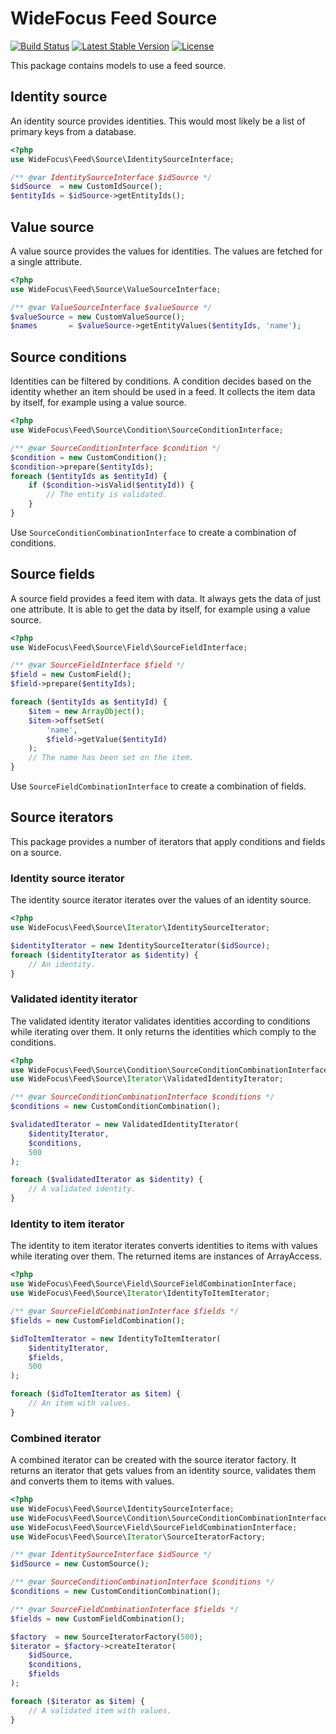 # WideFocus Feed Source

[![Build Status](https://travis-ci.org/WideFocus/Feed-Source.svg?branch=master)](https://travis-ci.org/WideFocus/Feed-Source)
[![Latest Stable Version](https://poser.pugx.org/widefocus/feed-source/v/stable)](https://packagist.org/packages/widefocus/feed-source)
[![License](https://poser.pugx.org/widefocus/feed-source/license)](https://packagist.org/packages/widefocus/feed-source)

This package contains models to use a feed source.

## Identity source

An identity source provides identities. This would most likely be a list of
primary keys from a database.

```php
<?php
use WideFocus\Feed\Source\IdentitySourceInterface;

/** @var IdentitySourceInterface $idSource */
$idSource  = new CustomIdSource();
$entityIds = $idSource->getEntityIds();
```

## Value source

A value source provides the values for identities. The values are fetched for a
single attribute.

```php
<?php
use WideFocus\Feed\Source\ValueSourceInterface;

/** @var ValueSourceInterface $valueSource */
$valueSource = new CustomValueSource();
$names       = $valueSource->getEntityValues($entityIds, 'name');
```

## Source conditions

Identities can be filtered by conditions. A condition decides based on the
identity whether an item should be used in a feed. It collects the item data
by itself, for example using a value source.

```php
<?php
use WideFocus\Feed\Source\Condition\SourceConditionInterface;

/** @var SourceConditionInterface $condition */
$condition = new CustomCondition();
$condition->prepare($entityIds);
foreach ($entityIds as $entityId) {
    if ($condition->isValid($entityId)) {
        // The entity is validated.
    }
}
```

Use `SourceConditionCombinationInterface` to create a combination of conditions.

## Source fields

A source field provides a feed item with data. It always gets the data of just
one attribute. It is able to get the data by itself, for example using a value
source.

```php
<?php
use WideFocus\Feed\Source\Field\SourceFieldInterface;

/** @var SourceFieldInterface $field */
$field = new CustomField();
$field->prepare($entityIds);

foreach ($entityIds as $entityId) {
    $item = new ArrayObject();
    $item->offsetSet(
        'name',
        $field->getValue($entityId)
    );
    // The name has been set on the item.
}
```

Use `SourceFieldCombinationInterface` to create a combination of fields.

## Source iterators

This package provides a number of iterators that apply conditions and fields
on a source.

### Identity source iterator

The identity source iterator iterates over the values of an identity source.

```php
<?php
use WideFocus\Feed\Source\Iterator\IdentitySourceIterator;

$identityIterator = new IdentitySourceIterator($idSource);
foreach ($identityIterator as $identity) {
    // An identity.
}
```

### Validated identity iterator

The validated identity iterator validates identities according to conditions
while iterating over them. It only returns the identities which comply to the
conditions.

```php
<?php
use WideFocus\Feed\Source\Condition\SourceConditionCombinationInterface;
use WideFocus\Feed\Source\Iterator\ValidatedIdentityIterator;

/** @var SourceConditionCombinationInterface $conditions */
$conditions = new CustomConditionCombination();

$validatedIterator = new ValidatedIdentityIterator(
    $identityIterator,
    $conditions,
    500
);

foreach ($validatedIterator as $identity) {
    // A validated identity.
}
```

### Identity to item iterator
 
The identity to item iterator iterates converts identities to items with values
while iterating over them. The returned items are instances of ArrayAccess.

```php
<?php
use WideFocus\Feed\Source\Field\SourceFieldCombinationInterface;
use WideFocus\Feed\Source\Iterator\IdentityToItemIterator;

/** @var SourceFieldCombinationInterface $fields */
$fields = new CustomFieldCombination();

$idToItemIterator = new IdentityToItemIterator(
    $identityIterator,
    $fields,
    500
);

foreach ($idToItemIterator as $item) {
    // An item with values.
}
```

### Combined iterator

A combined iterator can be created with the source iterator factory. It returns
an iterator that gets values from an identity source, validates them and
converts them to items with values.

```php
<?php
use WideFocus\Feed\Source\IdentitySourceInterface;
use WideFocus\Feed\Source\Condition\SourceConditionCombinationInterface;
use WideFocus\Feed\Source\Field\SourceFieldCombinationInterface;
use WideFocus\Feed\Source\Iterator\SourceIteratorFactory;

/** @var IdentitySourceInterface $idSource */
$idSource = new CustomSource();

/** @var SourceConditionCombinationInterface $conditions */
$conditions = new CustomConditionCombination();

/** @var SourceFieldCombinationInterface $fields */
$fields = new CustomFieldCombination();

$factory  = new SourceIteratorFactory(500);
$iterator = $factory->createIterator(
    $idSource,
    $conditions,
    $fields
);

foreach ($iterator as $item) {
    // A validated item with values.
}
```

